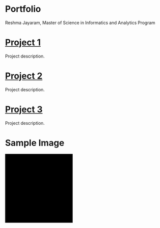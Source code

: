 # Portfolio
Reshma Jayaram, Master of Science in Informatics and Analytics Program 

# [Project 1](link)
Project description.

# [Project 2](link)
Project description.

# [Project 3](link) 
Project description.

# Sample Image
![](https://github.com/reshma64566/Portfolio/blob/master/images/Screen%20Shot%202020-07-03%20at%202.01.08%20PM.png)
